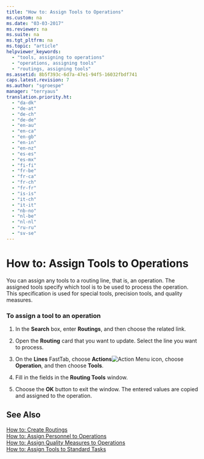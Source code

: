 ```yaml
---
title: "How to: Assign Tools to Operations"
ms.custom: na
ms.date: "03-03-2017"
ms.reviewer: na
ms.suite: na
ms.tgt_pltfrm: na
ms.topic: "article"
helpviewer_keywords: 
  - "tools, assigning to operations"
  - "operations, assigning tools"
  - "routings, assigning tools"
ms.assetid: 8b5f393c-6d7a-47e1-94f5-16032fbdf741
caps.latest.revision: 7
ms.author: "sgroespe"
manager: "terryaus"
translation.priority.ht: 
  - "da-dk"
  - "de-at"
  - "de-ch"
  - "de-de"
  - "en-au"
  - "en-ca"
  - "en-gb"
  - "en-in"
  - "en-nz"
  - "es-es"
  - "es-mx"
  - "fi-fi"
  - "fr-be"
  - "fr-ca"
  - "fr-ch"
  - "fr-fr"
  - "is-is"
  - "it-ch"
  - "it-it"
  - "nb-no"
  - "nl-be"
  - "nl-nl"
  - "ru-ru"
  - "sv-se"
---
```

# How to: Assign Tools to Operations
You can assign any tools to a routing line, that is, an operation. The assigned tools specify which tool is to be used to process the operation. This specification is used for special tools, precision tools, and quality measures.  
  
### To assign a tool to an operation  
  
1.  In the **Search** box, enter **Routings**, and then choose the related link.  
  
2.  Open the **Routing** card that you want to update. Select the line you want to process.  
  
3.  On the **Lines** FastTab, choose **Actions**![Action Menu icon](../DesignAndEngineering/media/actionmenuicon.png "actionMenuIcon"), choose **Operation**, and then choose **Tools**.  
  
4.  Fill in the fields in the **Routing Tools** window.  
  
5.  Choose the **OK** button to exit the window. The entered values are copied and assigned to the operation.  
  
## See Also  
 [How to: Create Routings](../DesignAndEngineering/how-to-create-routings.md)   
 [How to: Assign Personnel to Operations](../Production/how-to-assign-personnel-to-operations.md)   
 [How to: Assign Quality Measures to Operations](../Production/how-to-assign-quality-measures-to-operations.md)   
 [How to: Assign Tools to Standard Tasks](../Production/how-to-assign-tools-to-standard-tasks.md)